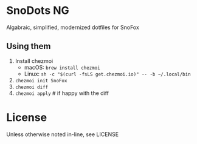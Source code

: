 # SnoDots NG
Algabraic, simplified, modernized dotfiles for SnoFox

## Using them
1. Install chezmoi
    * macOS: `brew install chezmoi`
    * Linux: `sh -c "$(curl -fsLS get.chezmoi.io)" -- -b ~/.local/bin`
2. `chezmoi init SnoFox`
3. `chezmoi diff`
4. `chezmoi apply` # if happy with the diff

# License
Unless otherwise noted in-line, see LICENSE
